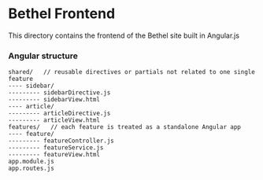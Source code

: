 # Bethel Frontend

This directory contains the frontend of the Bethel site built in Angular.js

### Angular structure

```
shared/   // reusable directives or partials not related to one single feature
---- sidebar/
--------- sidebarDirective.js
--------- sidebarView.html
---- article/
--------- articleDirective.js
--------- articleView.html
features/   // each feature is treated as a standalone Angular app
---- feature/
--------- featureController.js
--------- featureService.js
--------- featureView.html
app.module.js
app.routes.js
```
